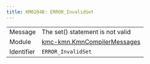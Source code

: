 ```yaml
---
title: KM0204B: ERROR_InvalidSet
---
```


|            |           |
|------------|---------- |
| Message    | The set\(\) statement is not valid |
| Module     | [kmc-kmn.KmnCompilerMessages](kmc-kmn.kmncompilermessages) |
| Identifier | `ERROR_InvalidSet` |


